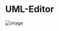 # UML-Editor
![image](https://github.com/NaomiLinBlog/UML-Editor/assets/96854041/6f54c6ed-2e3d-4fe6-89ee-13be6d548fa3)

